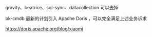 
gravity、beatrice、sql-sync、datacollection 可以去掉

bk-cmdb 最新的计划引入 Apache Doris ，可以完全满足上述业务诉求


https://doris.apache.org/blog/xiaomi

